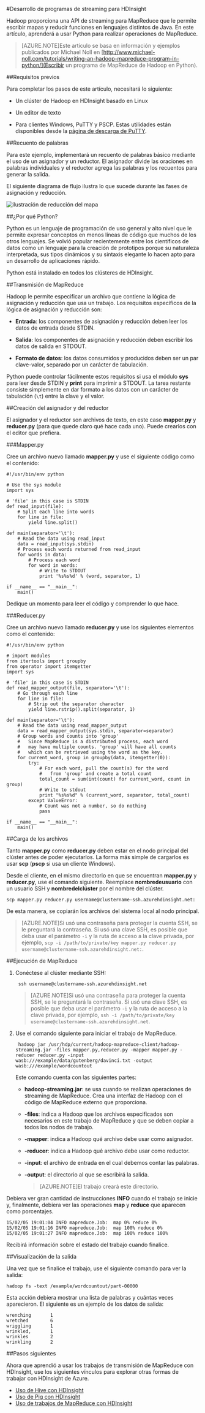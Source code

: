 <properties
   pageTitle="Desarrollo de trabajos de MapReduce para Python con HDInsight | Microsoft Azure"
   description="Aprenda a crear y ejecutar trabajos de MapReduce para Python en clústeres de HDInsight basado en Linux."
   services="hdinsight"
   documentationCenter=""
   authors="Blackmist"
   manager="paulettm"
   editor="cgronlun"/>

<tags
   ms.service="hdinsight"
   ms.devlang="na"
   ms.topic="article"
   ms.tgt_pltfrm="na"
   ms.workload="big-data"
   ms.date="07/13/2015"
   ms.author="larryfr"/>

#Desarrollo de programas de streaming para HDInsight

Hadoop proporciona una API de streaming para MapReduce que le permite escribir mapas y reducir funciones en lenguajes distintos de Java. En este artículo, aprenderá a usar Python para realizar operaciones de MapReduce.

> [AZURE.NOTE]Este artículo se basa en información y ejemplos publicados por Michael Noll en [http://www.michael-noll.com/tutorials/writing-an-hadoop-mapreduce-program-in-python/](Escribir un programa de MapReduce de Hadoop en Python).

##Requisitos previos

Para completar los pasos de este artículo, necesitará lo siguiente:

* Un clúster de Hadoop en HDInsight basado en Linux

* Un editor de texto

* Para clientes Windows, PuTTY y PSCP. Estas utilidades están disponibles desde la <a href="http://www.chiark.greenend.org.uk/~sgtatham/putty/download.html" target="_blank">página de descarga de PuTTY</a>.

##Recuento de palabras

Para este ejemplo, implementará un recuento de palabras básico mediante el uso de un asignador y un reductor. El asignador divide las oraciones en palabras individuales y el reductor agrega las palabras y los recuentos para generar la salida.

El siguiente diagrama de flujo ilustra lo que sucede durante las fases de asignación y reducción.

![ilustración de reducción del mapa](./media/hdinsight-hadoop-streaming-python/HDI.WordCountDiagram.png)

##¿Por qué Python?

Python es un lenguaje de programación de uso general y alto nivel que le permite expresar conceptos en menos líneas de código que muchos de los otros lenguajes. Se volvió popular recientemente entre los científicos de datos como un lenguaje para la creación de prototipos porque su naturaleza interpretada, sus tipos dinámicos y su sintaxis elegante lo hacen apto para un desarrollo de aplicaciones rápido.

Python está instalado en todos los clústeres de HDInsight.

##Transmisión de MapReduce

Hadoop le permite especificar un archivo que contiene la lógica de asignación y reducción que usa un trabajo. Los requisitos específicos de la lógica de asignación y reducción son:

* **Entrada**: los componentes de asignación y reducción deben leer los datos de entrada desde STDIN.

* **Salida**: los componentes de asignación y reducción deben escribir los datos de salida en STDOUT.

* **Formato de datos**: los datos consumidos y producidos deben ser un par clave-valor, separado por un carácter de tabulación.

Python puede controlar fácilmente estos requisitos si usa el módulo **sys** para leer desde STDIN y **print** para imprimir a STDOUT. La tarea restante consiste simplemente en dar formato a los datos con un carácter de tabulación (`\t`) entre la clave y el valor.

##Creación del asignador y del reductor

El asignador y el reductor son archivos de texto, en este caso **mapper.py** y **reducer.py** (para que quede claro qué hace cada uno). Puede crearlos con el editor que prefiera.

###Mapper.py

Cree un archivo nuevo llamado **mapper.py** y use el siguiente código como el contenido:

	#!/usr/bin/env python

	# Use the sys module
	import sys

	# 'file' in this case is STDIN
	def read_input(file):
		# Split each line into words
		for line in file:
			yield line.split()

	def main(separator='\t'):
		# Read the data using read_input
		data = read_input(sys.stdin)
		# Process each words returned from read_input
		for words in data:
			# Process each word
			for word in words:
				# Write to STDOUT
				print '%s%s%d' % (word, separator, 1)

	if __name__ == "__main__":
		main()

Dedique un momento para leer el código y comprender lo que hace.

###Reducer.py

Cree un archivo nuevo llamado **reducer.py** y use los siguientes elementos como el contenido:

	#!/usr/bin/env python

	# import modules
	from itertools import groupby
	from operator import itemgetter
	import sys

	# 'file' in this case is STDIN
	def read_mapper_output(file, separator='\t'):
		# Go through each line
	    for line in file:
			# Strip out the separator character
	        yield line.rstrip().split(separator, 1)

	def main(separator='\t'):
	    # Read the data using read_mapper_output
	    data = read_mapper_output(sys.stdin, separator=separator)
		# Group words and counts into 'group'
		#   Since MapReduce is a distributed process, each word
        #   may have multiple counts. 'group' will have all counts
        #   which can be retrieved using the word as the key.
	    for current_word, group in groupby(data, itemgetter(0)):
	        try:
				# For each word, pull the count(s) for the word
				#   from 'group' and create a total count
	            total_count = sum(int(count) for current_word, count in group)
				# Write to stdout
	            print "%s%s%d" % (current_word, separator, total_count)
	        except ValueError:
	            # Count was not a number, so do nothing
	            pass

	if __name__ == "__main__":
	    main()

##Carga de los archivos

Tanto **mapper.py** como **reducer.py** deben estar en el nodo principal del clúster antes de poder ejecutarlos. La forma más simple de cargarlos es usar **scp** (**pscp** si usa un cliente Windows).

Desde el cliente, en el mismo directorio en que se encuentran **mapper.py** y **reducer.py**, use el comando siguiente. Reemplace **nombredeusuario** con un usuario SSH y **nombredelclúster** por el nombre del clúster.

	scp mapper.py reducer.py username@clustername-ssh.azurehdinsight.net:

De esta manera, se copiarán los archivos del sistema local al nodo principal.

> [AZURE.NOTE]Si usó una contraseña para proteger la cuenta SSH, se le preguntará la contraseña. Si usó una clave SSH, es posible que deba usar el parámetro `-i` y la ruta de acceso a la clave privada, por ejemplo, `scp -i /path/to/private/key mapper.py reducer.py username@clustername-ssh.azurehdinsight.net:`.

##Ejecución de MapReduce

1. Conéctese al clúster mediante SSH:

		ssh username@clustername-ssh.azurehdinsight.net

	> [AZURE.NOTE]Si usó una contraseña para proteger la cuenta SSH, se le preguntará la contraseña. Si usó una clave SSH, es posible que deba usar el parámetro `-i` y la ruta de acceso a la clave privada, por ejemplo, `ssh -i /path/to/private/key username@clustername-ssh.azurehdinsight.net`.

2. Use el comando siguiente para iniciar el trabajo de MapReduce.

		hadoop jar /usr/hdp/current/hadoop-mapreduce-client/hadoop-streaming.jar -files mapper.py,reducer.py -mapper mapper.py -reducer reducer.py -input wasb:///example/data/gutenberg/davinci.txt -output wasb:///example/wordcountout

	Este comando cuenta con las siguientes partes:

	* **hadoop-streaming.jar**: se usa cuando se realizan operaciones de streaming de MapReduce. Crea una interfaz de Hadoop con el código de MapReduce externo que proporciona.

	* **-files**: indica a Hadoop que los archivos especificados son necesarios en este trabajo de MapReduce y que se deben copiar a todos los nodos de trabajo.

	* **-mapper**: indica a Hadoop qué archivo debe usar como asignador.

	* **-reducer**: indica a Hadoop qué archivo debe usar como reductor.

	* **-input**: el archivo de entrada en el cual debemos contar las palabras.

	* **-output**: el directorio al que se escribirá la salida.

		> [AZURE.NOTE]El trabajo creará este directorio.

Debiera ver gran cantidad de instrucciones **INFO** cuando el trabajo se inicie y, finalmente, debiera ver las operaciones **map** y **reduce** que aparecen como porcentajes.

	15/02/05 19:01:04 INFO mapreduce.Job:  map 0% reduce 0%
	15/02/05 19:01:16 INFO mapreduce.Job:  map 100% reduce 0%
	15/02/05 19:01:27 INFO mapreduce.Job:  map 100% reduce 100%

Recibirá información sobre el estado del trabajo cuando finalice.

##Visualización de la salida

Una vez que se finalice el trabajo, use el siguiente comando para ver la salida:

	hadoop fs -text /example/wordcountout/part-00000

Esta acción debiera mostrar una lista de palabras y cuántas veces aparecieron. El siguiente es un ejemplo de los datos de salida:

	wrenching       1
	wretched        6
	wriggling       1
	wrinkled,       1
	wrinkles        2
	wrinkling       2

##Pasos siguientes

Ahora que aprendió a usar los trabajos de transmisión de MapReduce con HDInsight, use los siguientes vínculos para explorar otras formas de trabajar con HDInsight de Azure.

* [Uso de Hive con HDInsight](hdinsight-use-hive.md)
* [Uso de Pig con HDInsight](hdinsight-use-pig.md)
* [Uso de trabajos de MapReduce con HDInsight](hdinsight-use-mapreduce.md)

<!---HONumber=August15_HO6-->